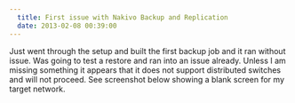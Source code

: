 ```yaml
---
  title: First issue with Nakivo Backup and Replication
  date: 2013-02-08 00:39:00
---
```


Just went through the setup and built the first backup job and it ran
without issue. Was going to test a restore and ran into an issue
already. Unless I am missing something it appears that it does not
support distributed switches and will not proceed. See screenshot below
showing a blank screen for my target network.

